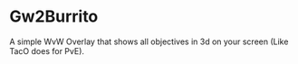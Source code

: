 # Gw2Burrito
A simple WvW Overlay that shows all objectives in 3d on your screen (Like TacO does for PvE).
